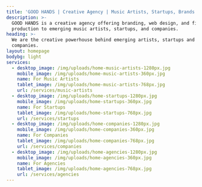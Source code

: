 ```yaml
---
title: 'GOOD HANDS | Creative Agency | Music Artists, Startups, Brands'
description: >-
  GOOD HANDS is a creative agency offering branding, web design, and film
  production to emerging music artists, startups, and companies.
heading: >-
  We are the creative powerhouse behind emerging artists, startups and
  companies.
layout: homepage
bodybg: light
services:
  - desktop_image: /img/uploads/home-music-artists-1280px.jpg
    mobile_image: /img/uploads/home-music-artists-360px.jpg
    name: For Music Artists
    tablet_image: /img/uploads/home-music-artists-768px.jpg
    url: /services/music-artists
  - desktop_image: /img/uploads/home-startups-1280px.jpg
    mobile_image: /img/uploads/home-startups-360px.jpg
    name: For Startups
    tablet_image: /img/uploads/home-startups-768px.jpg
    url: /services/startups
  - desktop_image: /img/uploads/home-companies-1280px.jpg
    mobile_image: /img/uploads/home-companies-360px.jpg
    name: For Companies
    tablet_image: /img/uploads/home-companies-768px.jpg
    url: /services/companies
  - desktop_image: /img/uploads/home-agencies-1280px.jpg
    mobile_image: /img/uploads/home-agencies-360px.jpg
    name: For Agencies
    tablet_image: /img/uploads/home-agencies-768px.jpg
    url: /services/agencies
---
```



